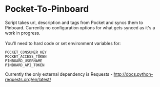 # Pocket-To-Pinboard
Script takes url, description and tags from Pocket and syncs them to Pinboard. Currently no configuration options for what gets synced as it's a work in progress.
<br>
<br>
You'll need to hard code or set environment variables for:
```
POCKET_CONSUMER_KEY
POCKET_ACCESS_TOKEN
PINBOARD_USERNAME
PINBOARD_API_TOKEN
```
Currently the only external dependency is Requests - http://docs.python-requests.org/en/latest/